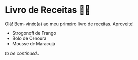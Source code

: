 # Livro de Receitas :woman_cook:



Olá! Bem-vindo(a) ao meu primeiro livro de receitas. Aproveite!

* Strogonoff de Frango
* Bolo de Cenoura
* Mousse de Maracujá

*to be continued..*

